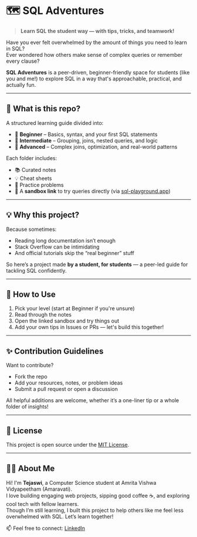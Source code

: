 # 🗺️ SQL Adventures

> **Learn SQL the student way — with tips, tricks, and teamwork!**

Have you ever felt overwhelmed by the amount of things you need to learn in SQL?  
Ever wondered how others make sense of complex queries or remember every clause?

**SQL Adventures** is a peer-driven, beginner-friendly space for students (like you and me!) to explore SQL in a way that's approachable, practical, and actually fun.

---

## 🚀 What is this repo?

A structured learning guide divided into:

- 🐣 **Beginner** – Basics, syntax, and your first SQL statements  
- 🚶 **Intermediate** – Grouping, joins, nested queries, and logic  
- 🧗 **Advanced** – Complex joins, optimization, and real-world patterns  

Each folder includes:
- 📚 Curated notes
- 💡 Cheat sheets
- 🧠 Practice problems
- 🔗 A **sandbox link** to try queries directly (via [sql-playground.app](https://www.sql-playground.app))

---

## 💡 Why this project?

Because sometimes:
- Reading long documentation isn’t enough  
- Stack Overflow can be intimidating  
- And official tutorials skip the “real beginner” stuff

So here’s a project made **by a student, for students** — a peer-led guide for tackling SQL confidently.

---

## 🧭 How to Use

1. Pick your level (start at Beginner if you're unsure)
2. Read through the notes
3. Open the linked sandbox and try things out
4. Add your own tips in Issues or PRs — let's build this together!

---

## ✨ Contribution Guidelines

Want to contribute?
- Fork the repo
- Add your resources, notes, or problem ideas
- Submit a pull request or open a discussion

All helpful additions are welcome, whether it’s a one-liner tip or a whole folder of insights!

---

## 📄 License

This project is open source under the [MIT License](LICENSE).

---

## 🙋‍♀️ About Me

Hi! I'm **Tejaswi**, a Computer Science student at Amrita Vishwa Vidyapeetham (Amaravati).  
I love building engaging web projects, sipping good coffee ☕, and exploring cool tech with fellow learners.  
Though I’m still learning, I built this project to help others like me feel less overwhelmed with SQL. Let’s learn together!

📫 Feel free to connect: [LinkedIn](https://www.linkedin.com/in/tejaswi-gade13/)
